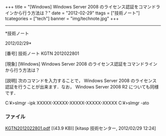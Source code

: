 ﻿+++
title = "[Windows] Windows Server 2008 のライセンス認証をコマンドラインから行う方法は？"
date = "2012-02-29"
ttags = ["技術ノート"]
tcategories = ["tech"]
banner = "img/technote.jpg"
+++

-----------------------------------------------------------------------------------------------------------------------------

*技術ノート

2012/02/29*


[番号]
技術ノート KGTN 2012022801

[現象]
[Windows] Windows Server 2008
のライセンス認証をコマンドラインから行う方法は？

[説明]
次のコマンドを入力することで， Windows Server 2008
のライセンス認証を行うことが出来ます．なお， Windows Server 2008 R2
についても同様です．

C:¥>slmgr -ipk XXXXX-XXXXX-XXXXX-XXXXX-XXXXX
C:¥>slmgr -ato


### ファイル

 
 


[KGTN2012022801.pdf](http://techreport.kitasp.net/attachments/download/858/KGTN2012022801.pdf)
 [(43.9 KB)] [kitasp 技術センター, 2012/02/29
12:24]


 


 

